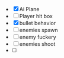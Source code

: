 - [x] Ai Plane
- [ ] Player hit box
- [x] bullet behavior 
- [ ] enemies spawn
- [ ] enemy fuckery
- [ ] enemies shoot 
- [ ] 